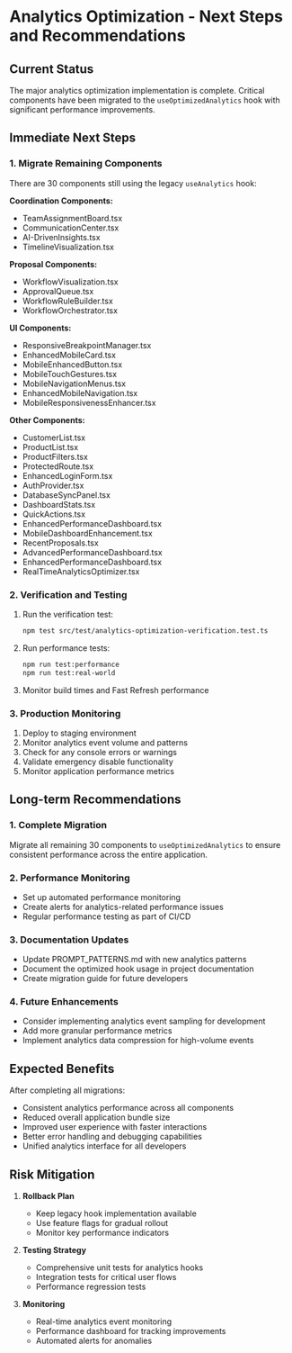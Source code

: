 # Analytics Optimization - Next Steps and Recommendations

## Current Status
The major analytics optimization implementation is complete. Critical components have been migrated to the `useOptimizedAnalytics` hook with significant performance improvements.

## Immediate Next Steps

### 1. Migrate Remaining Components
There are 30 components still using the legacy `useAnalytics` hook:

**Coordination Components:**
- TeamAssignmentBoard.tsx
- CommunicationCenter.tsx
- AI-DrivenInsights.tsx
- TimelineVisualization.tsx

**Proposal Components:**
- WorkflowVisualization.tsx
- ApprovalQueue.tsx
- WorkflowRuleBuilder.tsx
- WorkflowOrchestrator.tsx

**UI Components:**
- ResponsiveBreakpointManager.tsx
- EnhancedMobileCard.tsx
- MobileEnhancedButton.tsx
- MobileTouchGestures.tsx
- MobileNavigationMenus.tsx
- EnhancedMobileNavigation.tsx
- MobileResponsivenessEnhancer.tsx

**Other Components:**
- CustomerList.tsx
- ProductList.tsx
- ProductFilters.tsx
- ProtectedRoute.tsx
- EnhancedLoginForm.tsx
- AuthProvider.tsx
- DatabaseSyncPanel.tsx
- DashboardStats.tsx
- QuickActions.tsx
- EnhancedPerformanceDashboard.tsx
- MobileDashboardEnhancement.tsx
- RecentProposals.tsx
- AdvancedPerformanceDashboard.tsx
- EnhancedPerformanceDashboard.tsx
- RealTimeAnalyticsOptimizer.tsx

### 2. Verification and Testing

1. Run the verification test:
   ```bash
   npm test src/test/analytics-optimization-verification.test.ts
   ```

2. Run performance tests:
   ```bash
   npm run test:performance
   npm run test:real-world
   ```

3. Monitor build times and Fast Refresh performance

### 3. Production Monitoring

1. Deploy to staging environment
2. Monitor analytics event volume and patterns
3. Check for any console errors or warnings
4. Validate emergency disable functionality
5. Monitor application performance metrics

## Long-term Recommendations

### 1. Complete Migration
Migrate all remaining 30 components to `useOptimizedAnalytics` to ensure consistent performance across the entire application.

### 2. Performance Monitoring
- Set up automated performance monitoring
- Create alerts for analytics-related performance issues
- Regular performance testing as part of CI/CD

### 3. Documentation Updates
- Update PROMPT_PATTERNS.md with new analytics patterns
- Document the optimized hook usage in project documentation
- Create migration guide for future developers

### 4. Future Enhancements
- Consider implementing analytics event sampling for development
- Add more granular performance metrics
- Implement analytics data compression for high-volume events

## Expected Benefits

After completing all migrations:
- Consistent analytics performance across all components
- Reduced overall application bundle size
- Improved user experience with faster interactions
- Better error handling and debugging capabilities
- Unified analytics interface for all developers

## Risk Mitigation

1. **Rollback Plan**
   - Keep legacy hook implementation available
   - Use feature flags for gradual rollout
   - Monitor key performance indicators

2. **Testing Strategy**
   - Comprehensive unit tests for analytics hooks
   - Integration tests for critical user flows
   - Performance regression tests

3. **Monitoring**
   - Real-time analytics event monitoring
   - Performance dashboard for tracking improvements
   - Automated alerts for anomalies
